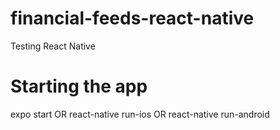 # financial-feeds-react-native

Testing React Native

# Starting the app

expo start OR react-native run-ios OR react-native run-android
